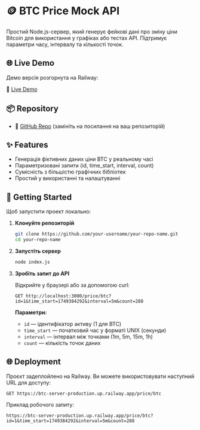 # 🪙 BTC Price Mock API

Простий Node.js-сервер, який генерує фейкові дані про зміну ціни Bitcoin для використання у графіках або тестах API. Підтримує параметри часу, інтервалу та кількості точок.

## 🌐 Live Demo

Демо версія розгорнута на Railway:

🔗 [Live Demo](https://btc-server-production.up.railway.app/price/btc?id=1&time_start=1749384292&interval=5m&count=288)

## 📦 Repository

- 📁 [GitHub Repo](https://github.com/your-username/your-repo-name) (замініть на посилання на ваш репозиторій)


## ✨ Features

- Генерація фіктивних даних ціни BTC у реальному часі
- Параметризовані запити (id, time_start, interval, count)
- Сумісність з більшістю графічних бібліотек
- Простий у використанні та налаштуванні

## 🚀 Getting Started

Щоб запустити проект локально:

1. **Клонуйте репозиторій**

    ```bash
    git clone https://github.com/your-username/your-repo-name.git
    cd your-repo-name
    ```

2. **Запустіть сервер**

    ```bash
    node index.js
    ```

3. **Зробіть запит до API**

    Відкрийте у браузері або за допомогою curl:
    
    ```http
    GET http://localhost:3000/price/btc?id=1&time_start=1749384292&interval=5m&count=288
    ```
    
    **Параметри:**
    - `id` — ідентифікатор активу (1 для BTC)
    - `time_start` — початковий час у форматі UNIX (секунди)
    - `interval` — інтервал між точками (1m, 5m, 15m, 1h)
    - `count` — кількість точок даних

## 🌐 Deployment

Проєкт задеплойлено на Railway. Ви можете використовувати наступний URL для доступу:

```http
GET https://btc-server-production.up.railway.app/price/btc
```

Приклад робочого запиту:


```http
https://btc-server-production.up.railway.app/price/btc?id=1&time_start=1749384292&interval=5m&count=288
```
